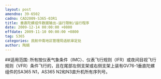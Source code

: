 ```yaml
---
layout: post
amendno: 39-6502
cadno: CAD2009-S365-03R1
title: 垂直陀螺组件数据输出-运行限制/运行程序
date: 2009-12-14 00:00:00 +0800
effdate: 2009-11-10 00:00:00 +0800
tag: S365
categories: 民航中南地区管理局适航审定处
author: 陶娟
---
```


##适用范围:
所有按仪表气象条件（IMC）、仪表飞行规则（IFR）或夜间目视飞行规则（VFR）条件飞行的，且在尾部左侧支架或右侧支架上装有GV76-1垂直陀螺组件的SA365 N1，AS365 N2和N3直升机所有序列号。

